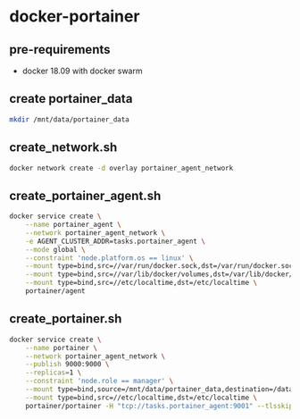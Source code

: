 # docker-portainer

## pre-requirements

- docker 18.09 with docker swarm

## create portainer_data

```bash
mkdir /mnt/data/portainer_data
```

## create_network.sh

```bash
docker network create -d overlay portainer_agent_network
```

## create_portainer_agent.sh

```bash
docker service create \
    --name portainer_agent \
    --network portainer_agent_network \
    -e AGENT_CLUSTER_ADDR=tasks.portainer_agent \
    --mode global \
    --constraint 'node.platform.os == linux' \
    --mount type=bind,src=//var/run/docker.sock,dst=/var/run/docker.sock \
    --mount type=bind,src=//var/lib/docker/volumes,dst=/var/lib/docker/volumes \
    --mount type=bind,src=//etc/localtime,dst=/etc/localtime \
    portainer/agent
```

## create_portainer.sh

```bash
docker service create \
    --name portainer \
    --network portainer_agent_network \
    --publish 9000:9000 \
    --replicas=1 \
    --constraint 'node.role == manager' \
    --mount type=bind,source=/mnt/data/portainer_data,destination=/data \
    --mount type=bind,src=//etc/localtime,dst=/etc/localtime \
    portainer/portainer -H "tcp://tasks.portainer_agent:9001" --tlsskipverify
```

